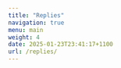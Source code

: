 ```yaml
---
title: "Replies"
navigation: true
menu: main
weight: 4
date: 2025-01-23T23:41:17+1100
url: /replies/
---
```


